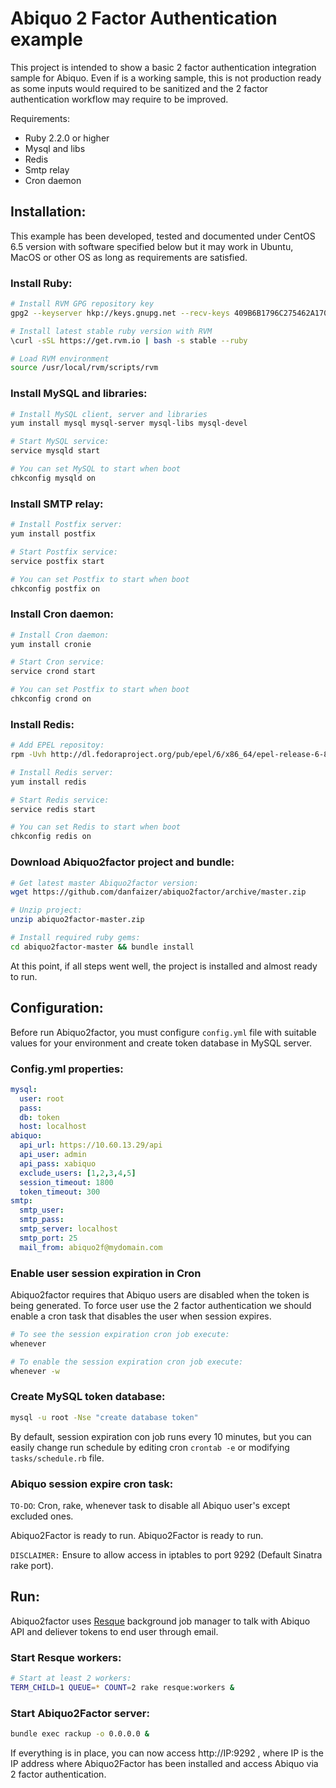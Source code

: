 # Abiquo 2 Factor Authentication example

This project is intended to show a basic 2 factor authentication integration sample for Abiquo. Even if is a working sample, this is not production ready as some inputs would required to be sanitized and the 2 factor authentication workflow may require to be improved.

Requirements:

 * Ruby 2.2.0 or higher
 * Mysql and libs
 * Redis
 * Smtp relay
 * Cron daemon

## Installation:

This example has been developed, tested and documented under CentOS 6.5 version with software specified below but it may work in Ubuntu, MacOS or other OS as long as requirements are satisfied.

### Install Ruby:
```bash
# Install RVM GPG repository key
gpg2 --keyserver hkp://keys.gnupg.net --recv-keys 409B6B1796C275462A1703113804BB82D39DC0E3

# Install latest stable ruby version with RVM
\curl -sSL https://get.rvm.io | bash -s stable --ruby

# Load RVM environment
source /usr/local/rvm/scripts/rvm

```

### Install MySQL and libraries:
```bash
# Install MySQL client, server and libraries
yum install mysql mysql-server mysql-libs mysql-devel

# Start MySQL service:
service mysqld start

# You can set MySQL to start when boot
chkconfig mysqld on
```
### Install SMTP relay:
```bash
# Install Postfix server:
yum install postfix

# Start Postfix service:
service postfix start

# You can set Postfix to start when boot
chkconfig postfix on
```
### Install Cron daemon:
```bash
# Install Cron daemon:
yum install cronie

# Start Cron service:
service crond start

# You can set Postfix to start when boot
chkconfig crond on
```

### Install Redis:
```bash
# Add EPEL repositoy:
rpm -Uvh http://dl.fedoraproject.org/pub/epel/6/x86_64/epel-release-6-8.noarch.rpm

# Install Redis server:
yum install redis

# Start Redis service:
service redis start

# You can set Redis to start when boot
chkconfig redis on
```

### Download Abiquo2factor project and bundle:
```bash
# Get latest master Abiquo2factor version:
wget https://github.com/danfaizer/abiquo2factor/archive/master.zip

# Unzip project:
unzip abiquo2factor-master.zip

# Install required ruby gems:
cd abiquo2factor-master && bundle install
```

At this point, if all steps went well, the project is installed and almost ready to run.

## Configuration:
Before run Abiquo2factor, you must configure <code>config.yml</code> file with suitable values for your environment and create token database in MySQL server.

### Config.yml properties:
```yaml
mysql:
  user: root
  pass:
  db: token
  host: localhost
abiquo:
  api_url: https://10.60.13.29/api
  api_user: admin
  api_pass: xabiquo
  exclude_users: [1,2,3,4,5]
  session_timeout: 1800
  token_timeout: 300
smtp:
  smtp_user:
  smtp_pass:
  smtp_server: localhost
  smtp_port: 25
  mail_from: abiquo2f@mydomain.com
```
### Enable user session expiration in Cron
Abiquo2factor requires that Abiquo users are disabled when the token is being generated. To  force user use the 2 factor authentication we should enable a cron task that disables the user when session expires.

```bash
# To see the session expiration cron job execute:
whenever

# To enable the session expiration cron job execute:
whenever -w
```

### Create MySQL token database:
```bash
mysql -u root -Nse "create database token"
```
By default, session expiration con job runs every 10 minutes, but you can easily change run schedule by editing cron <code>crontab -e</code> or modifying <code>tasks/schedule.rb</code> file.

### Abiquo session expire cron task:
<code>TO-DO</code>: Cron, rake, whenever task to disable all Abiquo user's except excluded ones.

Abiquo2Factor is ready to run.
Abiquo2Factor is ready to run.

<code>DISCLAIMER:</code> Ensure to allow access in iptables to port 9292 (Default Sinatra rake port).

## Run:
Abiquo2factor uses [Resque](https://github.com/resque/resque) background job manager to talk with Abiquo API and deliever tokens to end user through email.

### Start Resque workers:
```bash
# Start at least 2 workers:
TERM_CHILD=1 QUEUE=* COUNT=2 rake resque:workers &
```

### Start Abiquo2Factor server:
```bash
bundle exec rackup -o 0.0.0.0 &
```

If everything is in place, you can now access http://IP:9292 , where IP is the IP address where Abiquo2Factor has been installed and access Abiquo via 2 factor authentication.

